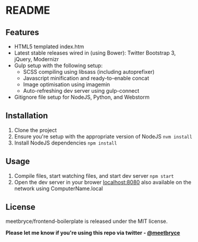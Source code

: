 # README

## Features

- HTML5 templated index.htm
- Latest stable releases wired in (using Bower): Twitter Bootstrap 3, jQuery, Modernizr
- Gulp setup with the following setup:
    - SCSS compiling using libsass (including autoprefixer)
    - Javascript minification and ready-to-enable concat
    - Image optimisation using imagemin
    - Auto-refreshing dev server using gulp-connect
- Gitignore file setup for NodeJS, Python, and Webstorm

## Installation

1. Clone the project
2. Ensure you're setup with the appropriate version of NodeJS `nvm install`
4. Install NodeJS dependencies `npm install`

## Usage

1. Compile files, start watching files, and start dev server `npm start`
2. Open the dev server in your brower [localhost:8080](localhost:8080) also available on the network using ComputerName.local


## License

meetbryce/frontend-boilerplate is released under the MIT license.

**Please let me know if you're using this repo via twitter - [@meetbryce](http://twitter.com/meetbryce)**
